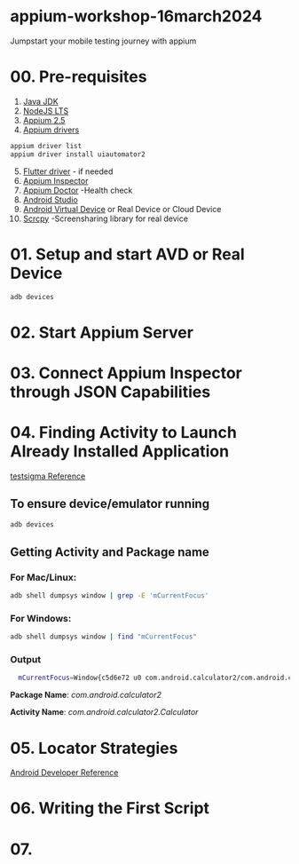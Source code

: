 # appium-workshop-16march2024
Jumpstart your mobile testing journey with appium

# 00. Pre-requisites
1. [Java JDK](https://www.java.com/en/)
2. [NodeJS LTS](https://nodejs.org/en/download/current)
3. [Appium 2.5](https://appium.io/docs/en/2.5/quickstart/install/)
4. [Appium drivers](https://appium.io/docs/en/2.5/ecosystem/drivers/)
```bash
appium driver list
appium driver install uiautomator2
```
5. [Flutter driver](https://github.com/appium/appium-flutter-driver) - if needed
6. [Appium Inspector](https://github.com/appium/appium-inspector/releases)
7. [Appium Doctor](#) -Health check
8. [Android Studio](https://developer.android.com/studio)
9. [Android Virtual Device](https://developer.android.com/studio/run/managing-avds) or Real Device or Cloud Device
10. [Scrcpy](https://github.com/Genymobile/scrcpy) -Screensharing library for real device

# 01. Setup and start AVD or Real Device

```bash
adb devices
```

# 02. Start Appium Server

# 03. Connect Appium Inspector through JSON Capabilities

# 04. Finding Activity to Launch Already Installed Application

[testsigma Reference](https://support.testsigma.com/support/solutions/articles/32000019977-how-to-find-app-package-and-app-activity-of-your-android-app)


## To ensure device/emulator running

```bash
adb devices
```

## Getting Activity and Package name
### For Mac/Linux:
```bash
adb shell dumpsys window | grep -E 'mCurrentFocus'
```
### For Windows:

```bash
adb shell dumpsys window | find "mCurrentFocus"
```

### Output

```bash
  mCurrentFocus=Window{c5d6e72 u0 com.android.calculator2/com.android.calculator2.Calculator}
```
__Package Name__: _com.android.calculator2_

__Activity Name__: *com.android.calculator2.Calculator*


# 05. Locator Strategies

[Android Developer Reference](https://developer.android.com/reference/androidx/test/uiautomator/UiSelector)

# 06. Writing the First Script


# 07. 
